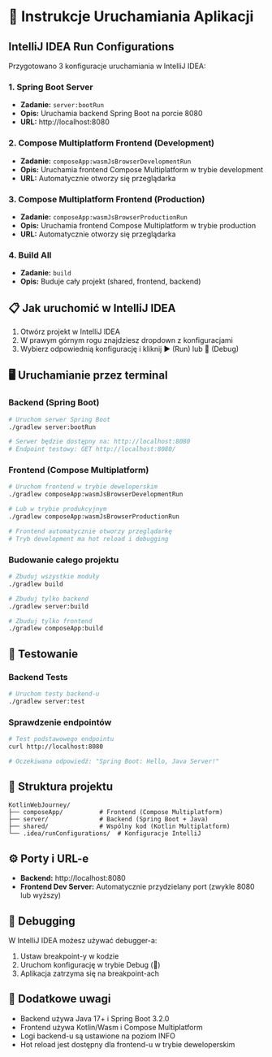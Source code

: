 # 🚀 Instrukcje Uruchamiania Aplikacji

## IntelliJ IDEA Run Configurations

Przygotowano 3 konfiguracje uruchamiania w IntelliJ IDEA:

### 1. **Spring Boot Server** 
- **Zadanie:** `server:bootRun`
- **Opis:** Uruchamia backend Spring Boot na porcie 8080
- **URL:** http://localhost:8080

### 2. **Compose Multiplatform Frontend (Development)**
- **Zadanie:** `composeApp:wasmJsBrowserDevelopmentRun` 
- **Opis:** Uruchamia frontend Compose Multiplatform w trybie development
- **URL:** Automatycznie otworzy się przeglądarka

### 3. **Compose Multiplatform Frontend (Production)**
- **Zadanie:** `composeApp:wasmJsBrowserProductionRun`
- **Opis:** Uruchamia frontend Compose Multiplatform w trybie production
- **URL:** Automatycznie otworzy się przeglądarka

### 4. **Build All**
- **Zadanie:** `build`
- **Opis:** Buduje cały projekt (shared, frontend, backend)

## 📋 Jak uruchomić w IntelliJ IDEA

1. Otwórz projekt w IntelliJ IDEA
2. W prawym górnym rogu znajdziesz dropdown z konfiguracjami
3. Wybierz odpowiednią konfigurację i kliknij ▶️ (Run) lub 🐛 (Debug)

## 🖥️ Uruchamianie przez terminal

### Backend (Spring Boot)
```bash
# Uruchom serwer Spring Boot
./gradlew server:bootRun

# Serwer będzie dostępny na: http://localhost:8080
# Endpoint testowy: GET http://localhost:8080/
```

### Frontend (Compose Multiplatform)
```bash
# Uruchom frontend w trybie deweloperskim
./gradlew composeApp:wasmJsBrowserDevelopmentRun

# Lub w trybie produkcyjnym
./gradlew composeApp:wasmJsBrowserProductionRun

# Frontend automatycznie otworzy przeglądarkę
# Tryb development ma hot reload i debugging
```

### Budowanie całego projektu
```bash
# Zbuduj wszystkie moduły
./gradlew build

# Zbuduj tylko backend
./gradlew server:build

# Zbuduj tylko frontend  
./gradlew composeApp:build
```

## 🔧 Testowanie

### Backend Tests
```bash
# Uruchom testy backend-u
./gradlew server:test
```

### Sprawdzenie endpointów
```bash
# Test podstawowego endpointu
curl http://localhost:8080

# Oczekiwana odpowiedź: "Spring Boot: Hello, Java Server!"
```

## 📁 Struktura projektu

```
KotlinWebJourney/
├── composeApp/          # Frontend (Compose Multiplatform)
├── server/              # Backend (Spring Boot + Java)
├── shared/              # Wspólny kod (Kotlin Multiplatform)
└── .idea/runConfigurations/  # Konfiguracje IntelliJ
```

## ⚙️ Porty i URL-e

- **Backend:** http://localhost:8080
- **Frontend Dev Server:** Automatycznie przydzielany port (zwykle 8080 lub wyższy)

## 🐛 Debugging

W IntelliJ IDEA możesz używać debugger-a:
1. Ustaw breakpoint-y w kodzie
2. Uruchom konfigurację w trybie Debug (🐛)
3. Aplikacja zatrzyma się na breakpoint-ach

## 📝 Dodatkowe uwagi

- Backend używa Java 17+ i Spring Boot 3.2.0
- Frontend używa Kotlin/Wasm i Compose Multiplatform
- Logi backend-u są ustawione na poziom INFO
- Hot reload jest dostępny dla frontend-u w trybie deweloperskim